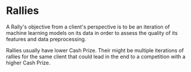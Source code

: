 # Rallies

A Rally's objective from a client's perspective is to be an iteration of machine learning models on its data in order to assess the quality of its features and data preprocessing.

Rallies usually have lower Cash Prize. Their might be multiple iterations of rallies for the same client that could lead in the end to a competition with a higher Cash Prize.
